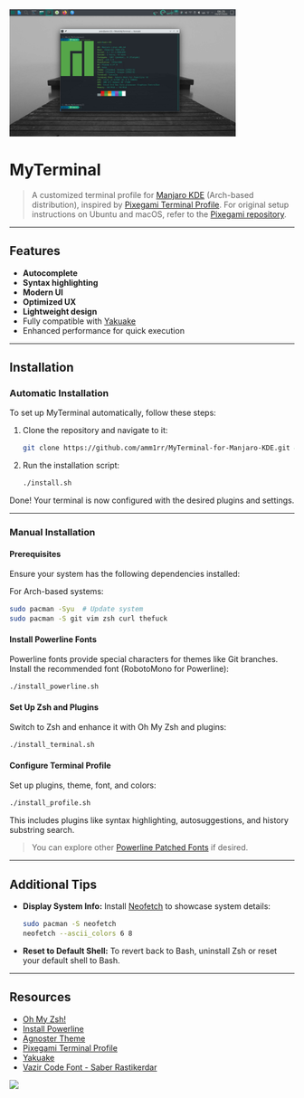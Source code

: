 <a href="./assets/Screenshots/MyTerminal_shot2.jpg">
  <img src="./assets/Screenshots/MyTerminal_shot2.jpg" alt="MyTerminal" width="400">
</a>

# MyTerminal

> A customized terminal profile for [Manjaro KDE](https://manjaro.org/) (Arch-based distribution), inspired by [Pixegami Terminal Profile](https://github.com/pixegami/terminal-profile). For original setup instructions on Ubuntu and macOS, refer to the [Pixegami repository](https://github.com/pixegami/terminal-profile).

---

## Features

- **Autocomplete**
- **Syntax highlighting**
- **Modern UI**
- **Optimized UX**
- **Lightweight design**
- Fully compatible with [Yakuake](https://github.com/KDE/yakuake)
- Enhanced performance for quick execution

---

## Installation

### Automatic Installation

To set up MyTerminal automatically, follow these steps:

1. Clone the repository and navigate to it:

   ```bash
   git clone https://github.com/amm1rr/MyTerminal-for-Manjaro-KDE.git && cd MyTerminal
   ```

2. Run the installation script:
   ```bash
   ./install.sh
   ```

Done! Your terminal is now configured with the desired plugins and settings.

---

### Manual Installation

#### Prerequisites

Ensure your system has the following dependencies installed:

For Arch-based systems:

```bash
sudo pacman -Syu  # Update system
sudo pacman -S git vim zsh curl thefuck
```

#### Install Powerline Fonts

Powerline fonts provide special characters for themes like Git branches. Install the recommended font (RobotoMono for Powerline):

```bash
./install_powerline.sh
```

#### Set Up Zsh and Plugins

Switch to Zsh and enhance it with Oh My Zsh and plugins:

```bash
./install_terminal.sh
```

#### Configure Terminal Profile

Set up plugins, theme, font, and colors:

```bash
./install_profile.sh
```

This includes plugins like syntax highlighting, autosuggestions, and history substring search.

> You can explore other [Powerline Patched Fonts](https://github.com/powerline/fonts) if desired.

---

## Additional Tips

- **Display System Info:** Install [Neofetch](https://github.com/dylanaraps/neofetch) to showcase system details:
  ```bash
  sudo pacman -S neofetch
  neofetch --ascii_colors 6 8
  ```
- **Reset to Default Shell:** To revert back to Bash, uninstall Zsh or reset your default shell to Bash.

---

## Resources

- [Oh My Zsh!](https://medium.com/wearetheledger/oh-my-zsh-made-for-cli-lovers-installation-guide-3131ca5491fb)
- [Install Powerline](https://askubuntu.com/questions/283908/how-can-i-install-and-use-powerline-plugin)
- [Agnoster Theme](https://gist.github.com/3712874)
- [Pixegami Terminal Profile](https://github.com/pixegami/terminal-profile)
- [Yakuake](https://github.com/KDE/yakuake)
- [Vazir Code Font - Saber Rastikerdar](http://rastikerdar.blog.ir/)

[![](https://visitcount.itsvg.in/api?id=amm1rr&label=Views&color=0&icon=2&pretty=true)](https://github.com/Amm1rr)
